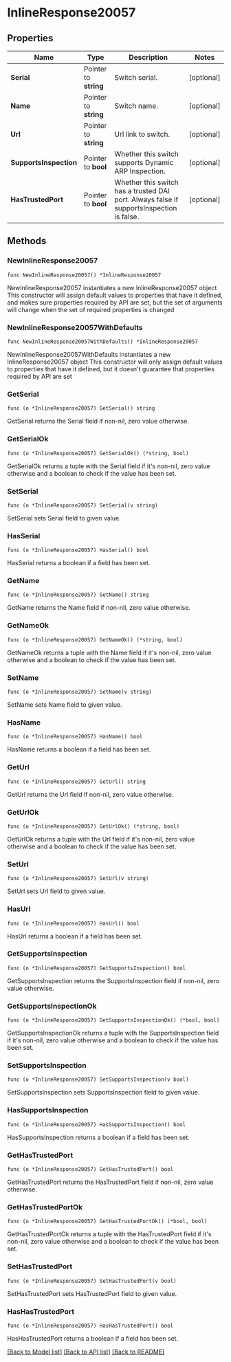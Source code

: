 # InlineResponse20057

## Properties

Name | Type | Description | Notes
------------ | ------------- | ------------- | -------------
**Serial** | Pointer to **string** | Switch serial. | [optional] 
**Name** | Pointer to **string** | Switch name. | [optional] 
**Url** | Pointer to **string** | Url link to switch. | [optional] 
**SupportsInspection** | Pointer to **bool** | Whether this switch supports Dynamic ARP Inspection. | [optional] 
**HasTrustedPort** | Pointer to **bool** | Whether this switch has a trusted DAI port. Always false if supportsInspection is false. | [optional] 

## Methods

### NewInlineResponse20057

`func NewInlineResponse20057() *InlineResponse20057`

NewInlineResponse20057 instantiates a new InlineResponse20057 object
This constructor will assign default values to properties that have it defined,
and makes sure properties required by API are set, but the set of arguments
will change when the set of required properties is changed

### NewInlineResponse20057WithDefaults

`func NewInlineResponse20057WithDefaults() *InlineResponse20057`

NewInlineResponse20057WithDefaults instantiates a new InlineResponse20057 object
This constructor will only assign default values to properties that have it defined,
but it doesn't guarantee that properties required by API are set

### GetSerial

`func (o *InlineResponse20057) GetSerial() string`

GetSerial returns the Serial field if non-nil, zero value otherwise.

### GetSerialOk

`func (o *InlineResponse20057) GetSerialOk() (*string, bool)`

GetSerialOk returns a tuple with the Serial field if it's non-nil, zero value otherwise
and a boolean to check if the value has been set.

### SetSerial

`func (o *InlineResponse20057) SetSerial(v string)`

SetSerial sets Serial field to given value.

### HasSerial

`func (o *InlineResponse20057) HasSerial() bool`

HasSerial returns a boolean if a field has been set.

### GetName

`func (o *InlineResponse20057) GetName() string`

GetName returns the Name field if non-nil, zero value otherwise.

### GetNameOk

`func (o *InlineResponse20057) GetNameOk() (*string, bool)`

GetNameOk returns a tuple with the Name field if it's non-nil, zero value otherwise
and a boolean to check if the value has been set.

### SetName

`func (o *InlineResponse20057) SetName(v string)`

SetName sets Name field to given value.

### HasName

`func (o *InlineResponse20057) HasName() bool`

HasName returns a boolean if a field has been set.

### GetUrl

`func (o *InlineResponse20057) GetUrl() string`

GetUrl returns the Url field if non-nil, zero value otherwise.

### GetUrlOk

`func (o *InlineResponse20057) GetUrlOk() (*string, bool)`

GetUrlOk returns a tuple with the Url field if it's non-nil, zero value otherwise
and a boolean to check if the value has been set.

### SetUrl

`func (o *InlineResponse20057) SetUrl(v string)`

SetUrl sets Url field to given value.

### HasUrl

`func (o *InlineResponse20057) HasUrl() bool`

HasUrl returns a boolean if a field has been set.

### GetSupportsInspection

`func (o *InlineResponse20057) GetSupportsInspection() bool`

GetSupportsInspection returns the SupportsInspection field if non-nil, zero value otherwise.

### GetSupportsInspectionOk

`func (o *InlineResponse20057) GetSupportsInspectionOk() (*bool, bool)`

GetSupportsInspectionOk returns a tuple with the SupportsInspection field if it's non-nil, zero value otherwise
and a boolean to check if the value has been set.

### SetSupportsInspection

`func (o *InlineResponse20057) SetSupportsInspection(v bool)`

SetSupportsInspection sets SupportsInspection field to given value.

### HasSupportsInspection

`func (o *InlineResponse20057) HasSupportsInspection() bool`

HasSupportsInspection returns a boolean if a field has been set.

### GetHasTrustedPort

`func (o *InlineResponse20057) GetHasTrustedPort() bool`

GetHasTrustedPort returns the HasTrustedPort field if non-nil, zero value otherwise.

### GetHasTrustedPortOk

`func (o *InlineResponse20057) GetHasTrustedPortOk() (*bool, bool)`

GetHasTrustedPortOk returns a tuple with the HasTrustedPort field if it's non-nil, zero value otherwise
and a boolean to check if the value has been set.

### SetHasTrustedPort

`func (o *InlineResponse20057) SetHasTrustedPort(v bool)`

SetHasTrustedPort sets HasTrustedPort field to given value.

### HasHasTrustedPort

`func (o *InlineResponse20057) HasHasTrustedPort() bool`

HasHasTrustedPort returns a boolean if a field has been set.


[[Back to Model list]](../README.md#documentation-for-models) [[Back to API list]](../README.md#documentation-for-api-endpoints) [[Back to README]](../README.md)


